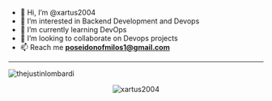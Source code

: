 - 👋 Hi, I’m @xartus2004
- 👀 I’m interested in Backend Development and Devops
- 🌱 I’m currently learning DevOps
- 💞️ I’m looking to collaborate on Devops projects
- 📫 Reach me **poseidonofmilos1@gmail.com**
---
<p><img align="center" src="https://github-readme-stats.vercel.app/api/top-langs?username=xartus2004&show_icons=true&locale=en&layout=compact&theme=cobalt" alt="thejustinlombardi" /></p>

<p align="center"> <img src=https://github-readme-stats.vercel.app/api?username=xartus2004&show_icons=true alt=xartus2004 /> </p>
